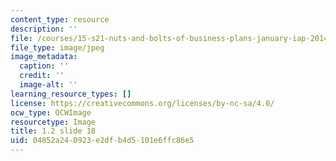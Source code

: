 ```yaml
---
content_type: resource
description: ''
file: /courses/15-s21-nuts-and-bolts-of-business-plans-january-iap-2014/04852a240923e2dfb4d5101e6ffc86e5_1.2_slide_18.jpg
file_type: image/jpeg
image_metadata:
  caption: ''
  credit: ''
  image-alt: ''
learning_resource_types: []
license: https://creativecommons.org/licenses/by-nc-sa/4.0/
ocw_type: OCWImage
resourcetype: Image
title: 1.2 slide 18
uid: 04852a24-0923-e2df-b4d5-101e6ffc86e5
---
```

